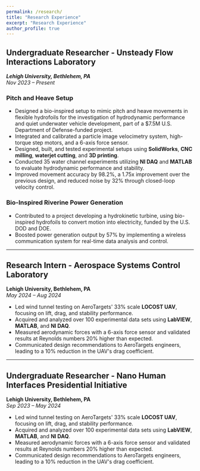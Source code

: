 ```yaml
---
permalink: /research/
title: "Research Experience"
excerpt: "Research Experience"
author_profile: true
---
```


## Undergraduate Researcher - Unsteady Flow Interactions Laboratory
***Lehigh University, Bethlehem, PA***  
*Nov 2023 – Present*

### Pitch and Heave Setup
- Designed a bio-inspired setup to mimic pitch and heave movements in flexible hydrofoils for the investigation of hydrodynamic performance and quiet underwater vehicle development, part of a $7.5M U.S. Department of Defense-funded project.
- Integrated and calibrated a particle image velocimetry system, high-torque step motors, and a 6-axis force sensor.
- Designed, built, and tested experimental setups using **SolidWorks**, **CNC milling**, **waterjet cutting**, and **3D printing**.
- Conducted 35 water channel experiments utilizing **NI DAQ** and **MATLAB** to evaluate hydrodynamic performance and stability.
- Improved movement accuracy by 98.2%, a 1.75x improvement over the previous design, and reduced noise by 32% through closed-loop velocity control.

### Bio-Inspired Riverine Power Generation
- Contributed to a project developing a hydrokinetic turbine, using bio-inspired hydrofoils to convert motion into electricity, funded by the U.S. DOD and DOE.
- Boosted power generation output by 57% by implementing a wireless communication system for real-time data analysis and control.

---

## Research Intern - Aerospace Systems Control Laboratory
**Lehigh University, Bethlehem, PA**  
*May 2024 – Aug 2024*

- Led wind tunnel testing on AeroTargets' 33% scale **LOCOST UAV**, focusing on lift, drag, and stability performance.
- Acquired and analyzed over 100 experimental data sets using **LabVIEW**, **MATLAB**, and **NI DAQ**.
- Measured aerodynamic forces with a 6-axis force sensor and validated results at Reynolds numbers 20% higher than expected.
- Communicated design recommendations to AeroTargets engineers, leading to a 10% reduction in the UAV's drag coefficient.

---

## Undergraduate Researcher - Nano Human Interfaces Presidential Initiative
**Lehigh University, Bethlehem, PA**  
*Sep 2023 – May 2024*

- Led wind tunnel testing on AeroTargets' 33% scale **LOCOST UAV**, focusing on lift, drag, and stability performance.
- Acquired and analyzed over 100 experimental data sets using **LabVIEW**, **MATLAB**, and **NI DAQ**.
- Measured aerodynamic forces with a 6-axis force sensor and validated results at Reynolds numbers 20% higher than expected.
- Communicated design recommendations to AeroTargets engineers, leading to a 10% reduction in the UAV's drag coefficient.


